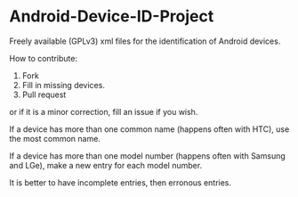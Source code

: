 Android-Device-ID-Project
=========================

Freely available (GPLv3) xml files for the identification of Android devices.

How to contribute:

1) Fork
2) Fill in missing devices.
3) Pull request

or if it is a minor correction, fill an issue if you wish.


If a device has more than one common name (happens often with HTC), use the
most common name.

If a device has more than one model number (happens often with Samsung and
LGe), make a new entry for each model number.

It is better to have incomplete entries, then erronous entries.